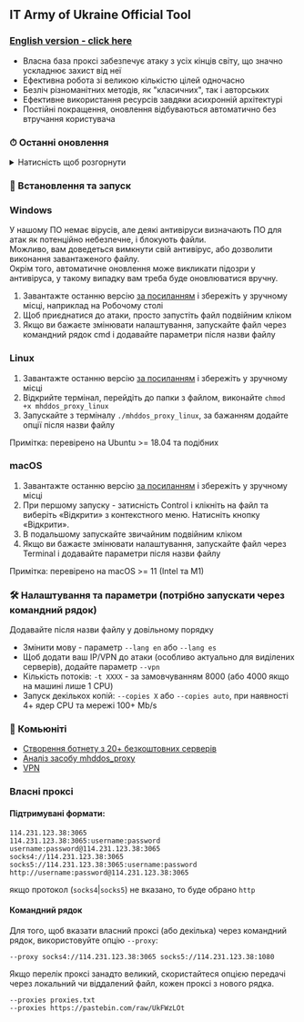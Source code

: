 ## IT Army of Ukraine Official Tool

### [English version - click here](/README-EN.md)

- Власна база проксі забезпечує атаку з усіх кінців світу, що значно ускладнює захист від неї
- Ефективна робота зі великою кількістю цілей одночасно
- Безліч різноманітних методів, як "класичних", так і авторських
- Ефективне використання ресурсів завдяки асихронній архітектурі
- Постійні покращення, оновлення відбуваються автоматично без втручання користувача

### ⏱ Останні оновлення

<details>
<summary>Натисність щоб розгорнути</summary>

- **08.07.2022**
    - Для простоти встановлення, та захисту від несанкціонованого використання, програма відтепер розповсюджується у
      вигляді виконуваного файлу
    - Можливість задавати власні цілі прибрана - використовуються цілі IT Army of Ukraine
- **27.06.2022** Додано іспанську локалізацію - параметр `--lang es`
- **22.06.2022** Покращено продуктивність роботи. Параметр `--debug` більше не підтримується через негативний вплив на продуктивність
- **10.06.2022** Додано зручний спосіб вказати власний проксі напряму в команді запуску (параметр `--proxy`)
- **08.06.2022** Додано налаштування `--copies auto` для автоматичного вибору значення з врахуванням доступних ресурсів

</details>

### 💽 Встановлення та запуск

### Windows

У нашому ПО немає вірусів, але деякі антивіруси визначають ПО для атак як потенційно небезпечне, і блокують файли.  
Можливо, вам доведеться вимкнути свій антивірус, або дозволити виконання завантаженого файлу.  
Окрім того, автоматичне оновлення може викликати підозри у антивіруса, у такому випадку вам треба буде оновлюватися вручну.

1. Завантажте останню
   версію [за посиланням](https://github.com/porthole-ascend-cinnamon/mhddos_proxy_releases/releases/latest/download/mhddos_proxy_win.exe)
   і збережіть у зручному місці, наприклад на Робочому столі
2. Щоб приєднатися до атаки, просто запустіть файл подвійним кліком
3. Якщо ви бажаєте змінювати налаштування, запускайте файл через командний рядок cmd і додавайте параметри після назви файлу

### Linux

1. Завантажте останню
   версію [за посиланням](https://github.com/porthole-ascend-cinnamon/mhddos_proxy_releases/releases/latest/download/mhddos_proxy_linux)
   і збережіть у зручному місці
2. Відкрийте термінал, перейдіть до папки з файлом, виконайте `chmod +x mhddos_proxy_linux`
3. Запускайте з терміналу `./mhddos_proxy_linux`, за бажанням додайте опції після назви файлу

Примітка: перевірено на Ubuntu >= 18.04 та подібних

### macOS

1. Завантажте останню
   версію [за посиланням](https://github.com/porthole-ascend-cinnamon/mhddos_proxy_releases/releases/latest/download/mhddos_proxy_mac)
   і збережіть у зручному місці
2. При першому запуску - затисність Control і клікніть на файл та виберіть «Відкрити» з контекстного меню.
   Натисніть кнопку «Відкрити».
3. В подальшому запускайте звичайним подвійним кліком
4. Якщо ви бажаєте змінювати налаштування, запускайте файл через Terminal і додавайте параметри після назви файлу

Примітка: перевірено на macOS >= 11 (Intel та M1)

### 🛠 Налаштування та параметри (потрібно запускати через командний рядок)

Додавайте після назви файлу у довільному порядку

- Змінити мову - параметр `--lang en` або `--lang es`
- Щоб додати ваш IP/VPN до атаки (особливо актуально для виділених серверів), додайте параметр `--vpn`
- Кількість потоків: `-t XXXX` - за замовчуванням 8000 (або 4000 якщо на машині лише 1 CPU)
- Запуск декількох копій: `--copies X` або `--copies auto`, при наявності 4+ ядер CPU та мережі 100+ Mb/s

### 🐳 Комьюніті

- [Створення ботнету з 20+ безкоштовних серверів](https://auto-ddos.notion.site/dd91326ed30140208383ffedd0f13e5c)
- [Аналіз засобу mhddos_proxy](https://telegra.ph/Anal%D1%96z-zasobu-mhddos-proxy-04-01)
- [VPN](https://auto-ddos.notion.site/VPN-5e45e0aadccc449e83fea45d56385b54)

### Власні проксі

#### Підтримувані формати:

    114.231.123.38:3065
    114.231.123.38:3065:username:password
    username:password@114.231.123.38:3065
    socks4://114.231.123.38:3065
    socks5://114.231.123.38:3065:username:password
    http://username:password@114.231.123.38:3065

якщо протокол (`socks4`|`socks5`) не вказано, то буде обрано `http`

#### Командний рядок

Для того, щоб вказати власний проксі (або декілька) через командний рядок, використовуйте опцію `--proxy`:

    --proxy socks4://114.231.123.38:3065 socks5://114.231.123.38:1080

Якщо перелік проксі занадто великий, скористайтеся опцією передачі через локальний чи віддалений файл,
кожен проксі з нового рядка.

    --proxies proxies.txt
    --proxies https://pastebin.com/raw/UkFWzLOt
